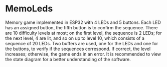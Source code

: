 # MemoLeds
Memory game implemented in ESP32 with 4 LEDs and 5 buttons. Each LED has an assigned button, the fifth button is to confirm the sequence. There are 10 difficulty levels at most; on the first level, the sequence is 2 LEDs; for the next level, 4 are lit, and so on up to level 10, which consists of a sequence of 20 LEDs. Two buffers are used, one for the LEDs and one for the buttons, to verify if the sequences correspond. If correct, the level increases; otherwise, the game ends in an error. It is recommended to view the state diagram for a better understanding of the software.
